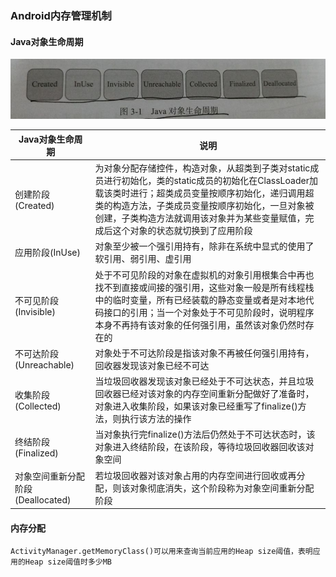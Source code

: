 ### Android内存管理机制
#### Java对象生命周期 
![image](https://github.com/ningbaoqi/PerformanceOptimization/blob/master/gif/neicun.jpg)

|Java对象生命周期|说明|
|------|------|
|创建阶段(Created)|为对象分配存储控件，构造对象，从超类到子类对static成员进行初始化，类的static成员的初始化在ClassLoader加载该类时进行；超类成员变量按顺序初始化，递归调用超类的构造方法，子类成员变量按顺序初始化，一旦对象被创建，子类构造方法就调用该对象并为某些变量赋值，完成后这个对象的状态就切换到了应用阶段|
|应用阶段(InUse)|对象至少被一个强引用持有，除非在系统中显式的使用了软引用、弱引用、虚引用|
|不可见阶段(Invisible)|处于不可见阶段的对象在虚拟机的对象引用根集合中再也找不到直接或间接的强引用，这些对象一般是所有线程栈中的临时变量，所有已经装载的静态变量或者是对本地代码接口的引用；当一个对象处于不可见阶段时，说明程序本身不再持有该对象的任何强引用，虽然该对象仍然时存在的|
|不可达阶段(Unreachable)|对象处于不可达阶段是指该对象不再被任何强引用持有，回收器发现该对象已经不可达|
|收集阶段(Collected)|当垃圾回收器发现该对象已经处于不可达状态，并且垃圾回收器已经对该对象的内存空间重新分配做好了准备时，对象进入收集阶段，如果该对象已经重写了finalize()方法，则执行该方法的操作|
|终结阶段(Finalized)|当对象执行完finalize()方法后仍然处于不可达状态时，该对象进入终结阶段，在该阶段，等待垃圾回收器回收该对象空间|
|对象空间重新分配阶段(Deallocated)|若垃圾回收器对该对象占用的内存空间进行回收或再分配，则该对象彻底消失，这个阶段称为对象空间重新分配阶段|

#### 内存分配

```
ActivityManager.getMemoryClass()可以用来查询当前应用的Heap size阈值，表明应用的Heap size阈值时多少MB
```
